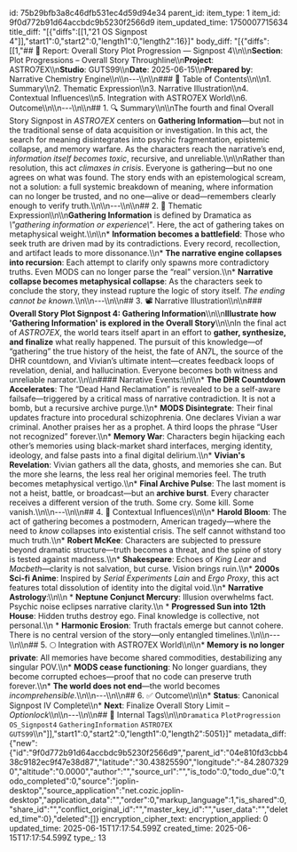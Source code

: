 id: 75b29bfb3a8c46dfb531ec4d59d94e34
parent_id: 
item_type: 1
item_id: 9f0d772b91d64accbdc9b5230f2566d9
item_updated_time: 1750007715634
title_diff: "[{\"diffs\":[[1,\"21 OS Signpost 4\"]],\"start1\":0,\"start2\":0,\"length1\":0,\"length2\":16}]"
body_diff: "[{\"diffs\":[[1,\"## 📘 Report: Overall Story Plot Progression — Signpost 4\\\n\\\n**Section**: Plot Progressions – Overall Story Throughline\\\n**Project**: ASTRO7EX\\\n**Studio**: GUTS99\\\n**Date**: 2025-06-15\\\n**Prepared by**: Narrative Chemistry Engine\\\n\\\n---\\\n\\\n### 🧩 Table of Contents\\\n\\\n1. Summary\\\n2. Thematic Expression\\\n3. Narrative Illustration\\\n4. Contextual Influences\\\n5. Integration with ASTRO7EX World\\\n6. Outcome\\\n\\\n---\\\n\\\n## 1. 🔍 Summary\\\n\\\nThe fourth and final Overall Story Signpost in *ASTRO7EX* centers on **Gathering Information**—but not in the traditional sense of data acquisition or investigation. In this act, the search for meaning disintegrates into psychic fragmentation, epistemic collapse, and memory warfare. As the characters reach the narrative’s end, *information itself becomes toxic*, recursive, and unreliable.\\\n\\\nRather than resolution, this act *climaxes in crisis*. Everyone is gathering—but no one agrees on what was found. The story ends with an epistemological scream, not a solution: a full systemic breakdown of meaning, where information can no longer be trusted, and no one—alive or dead—remembers clearly enough to verify truth.\\\n\\\n---\\\n\\\n## 2. 🧠 Thematic Expression\\\n\\\n**Gathering Information** is defined by Dramatica as *\\\"gathering information or experience\\\"*. Here, the act of gathering takes on metaphysical weight.\\\n\\\n* **Information becomes a battlefield**: Those who seek truth are driven mad by its contradictions. Every record, recollection, and artifact leads to more dissonance.\\\n* **The narrative engine collapses into recursion**: Each attempt to clarify only spawns more contradictory truths. Even MODS can no longer parse the “real” version.\\\n* **Narrative collapse becomes metaphysical collapse**: As the characters seek to conclude the story, they instead rupture the logic of story itself. *The ending cannot be known.*\\\n\\\n---\\\n\\\n## 3. 📽️ Narrative Illustration\\\n\\\n### **Overall Story Plot Signpost 4: Gathering Information**\\\n\\\n**Illustrate how 'Gathering Information' is explored in the Overall Story**\\\n\\\nIn the final act of *ASTRO7EX*, the world tears itself apart in an effort to **gather, synthesize, and finalize** what really happened. The pursuit of this knowledge—of “gathering” the true history of the heist, the fate of AN7L, the source of the DHR countdown, and Vivian’s ultimate intent—creates feedback loops of revelation, denial, and hallucination. Everyone becomes both witness and unreliable narrator.\\\n\\\n#### Narrative Events:\\\n\\\n* **The DHR Countdown Accelerates**: The “Dead Hand Reclamation” is revealed to be a self-aware failsafe—triggered by a critical mass of narrative contradiction. It is not a bomb, but a recursive archive purge.\\\n* **MODS Disintegrate**: Their final updates fracture into procedural schizophrenia. One declares Vivian a war criminal. Another praises her as a prophet. A third loops the phrase “User not recognized” forever.\\\n* **Memory War**: Characters begin hijacking each other’s memories using black-market shard interfaces, merging identity, ideology, and false pasts into a final digital delirium.\\\n* **Vivian's Revelation**: Vivian gathers all the data, ghosts, and memories she can. But the more she learns, the less real her original memories feel. The truth becomes metaphysical vertigo.\\\n* **Final Archive Pulse**: The last moment is not a heist, battle, or broadcast—but an **archive burst**. Every character receives a different version of the truth. Some cry. Some kill. Some vanish.\\\n\\\n---\\\n\\\n## 4. 🧬 Contextual Influences\\\n\\\n* **Harold Bloom**: The act of gathering becomes a postmodern, American tragedy—where the need to *know* collapses into existential crisis. The self cannot withstand too much truth.\\\n* **Robert McKee**: Characters are subjected to pressure beyond dramatic structure—truth becomes a threat, and the spine of story is tested against madness.\\\n* **Shakespeare**: Echoes of *King Lear* and *Macbeth*—clarity is not salvation, but curse. Vision brings ruin.\\\n* **2000s Sci-fi Anime**: Inspired by *Serial Experiments Lain* and *Ergo Proxy*, this act features total dissolution of identity into the digital void.\\\n* **Narrative Astrology**:\\\n\\\n  * **Neptune Conjunct Mercury**: Illusion overwhelms fact. Psychic noise eclipses narrative clarity.\\\n  * **Progressed Sun into 12th House**: Hidden truths destroy ego. Final knowledge is collective, not personal.\\\n  * **Harmonic Erosion**: Truth fractals emerge but cannot cohere. There is no central version of the story—only entangled timelines.\\\n\\\n---\\\n\\\n## 5. 🌕 Integration with ASTRO7EX World\\\n\\\n* **Memory is no longer private**: All memories have become shared commodities, destabilizing any singular POV.\\\n* **MODS cease functioning**: No longer guardians, they become corrupted echoes—proof that no code can preserve truth forever.\\\n* **The world does not end**—the world becomes *incomprehensible*.\\\n\\\n---\\\n\\\n## 6. ✅ Outcome\\\n\\\n* **Status**: Canonical Signpost IV Complete\\\n* **Next**: Finalize Overall Story Limit – *Optionlock*\\\n\\\n---\\\n\\\n## 🧪 Internal Tags\\\n\\\n`Dramatica` `PlotProgression` `OS_Signpost4` `GatheringInformation` `ASTRO7EX` `GUTS99`\\\n\"]],\"start1\":0,\"start2\":0,\"length1\":0,\"length2\":5051}]"
metadata_diff: {"new":{"id":"9f0d772b91d64accbdc9b5230f2566d9","parent_id":"04e810fd3cbb438c9182ec9f47e38d87","latitude":"30.43825590","longitude":"-84.28073290","altitude":"0.0000","author":"","source_url":"","is_todo":0,"todo_due":0,"todo_completed":0,"source":"joplin-desktop","source_application":"net.cozic.joplin-desktop","application_data":"","order":0,"markup_language":1,"is_shared":0,"share_id":"","conflict_original_id":"","master_key_id":"","user_data":"","deleted_time":0},"deleted":[]}
encryption_cipher_text: 
encryption_applied: 0
updated_time: 2025-06-15T17:17:54.599Z
created_time: 2025-06-15T17:17:54.599Z
type_: 13